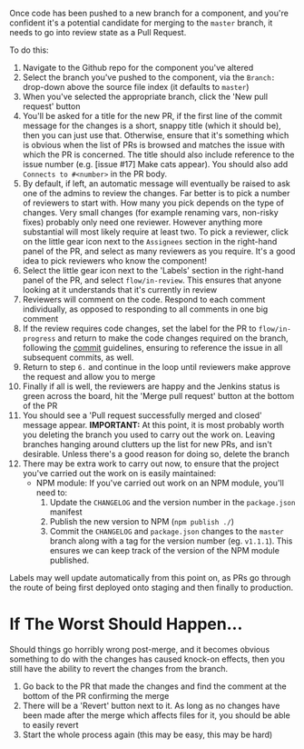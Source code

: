 Once code has been pushed to a new branch for a component, and you're confident it's a potential candidate for merging to the `master` branch, it needs to go into review state as a Pull Request.

To do this:

1. Navigate to the Github repo for the component you've altered
2. Select the branch you've pushed to the component, via the `Branch:` drop-down above the source file index (it defaults to `master`)
3. When you've selected the appropriate branch, click the 'New pull request' button
4. You'll be asked for a title for the new PR, if the first line of the commit message for the changes is a short, snappy title (which it should be), then you can just use that. Otherwise, ensure that it's something which is obvious when the list of PRs is browsed and matches the issue with which the PR is concerned. The title should also include reference to the issue number (e.g. [issue #17] Make cats appear). You should also add `Connects to #<number>` in the PR body.
5. By default, if left, an automatic message will eventually be raised to ask one of the admins to review the changes. Far better is to pick a number of reviewers to start with. How many you pick depends on the type of changes. Very small changes (for example renaming vars, non-risky fixes) probably only need one reviewer. However anything more substantial will most likely require at least two. To pick a reviewer, click on the little gear icon next to the `Assignees` section in the right-hand panel of the PR, and select as many reviewers as you require. It's a good idea to pick reviewers who know the component!
6. Select the little gear icon next to the 'Labels' section in the right-hand panel of the PR, and select `flow/in-review`. This ensures that anyone looking at it understands that it's currently in review
7. Reviewers will comment on the code. Respond to each comment individually, as opposed to responding to all comments in one big comment
8. If the review requires code changes, set the label for the PR to `flow/in-progress` and return to make the code changes required on the branch, following the [commit](https://github.com/resin-io/hq/wiki/Commit-Guidelines-&-Issues) guidelines, ensuring to reference the issue in all subsequent commits, as well.
9. Return to step `6.` and continue in the loop until reviewers make approve the request and allow you to merge
10. Finally if all is well, the reviewers are happy and the Jenkins status is green across the board, hit the 'Merge pull request' button at the bottom of the PR
11. You should see a 'Pull request successfully merged and closed' message appear. **IMPORTANT:** At this point, it is most probably worth you deleting the branch you used to carry out the work on. Leaving branches hanging around clutters up the list for new PRs, and isn't desirable. Unless there's a good reason for doing so, delete the branch
12. There may be extra work to carry out now, to ensure that the project you've carried out the work on is easily maintained:
    * NPM module: If you've carried out work on an NPM module, you'll need to:
        1. Update the `CHANGELOG` and the version number in the `package.json` manifest
        2. Publish the new version to NPM (`npm publish ./`)
        3. Commit the `CHANGELOG` and `package.json` changes to the `master` branch along with a tag for the version number (eg. `v1.1.1`). This ensures we can keep track of the version of the NPM module published.

Labels may well update automatically from this point on, as PRs go through the route of being first deployed onto staging and then finally to production.

# If The Worst Should Happen...

Should things go horribly wrong post-merge, and it becomes obvious something to do with the changes has caused knock-on effects, then you still have the ability to revert the changes from the branch.

1. Go back to the PR that made the changes and find the comment at the bottom of the PR confirming the merge
2. There will be a 'Revert' button next to it. As long as no changes have been made after the merge which affects files for it, you should be able to easily revert
3. Start the whole process again (this may be easy, this may be hard)